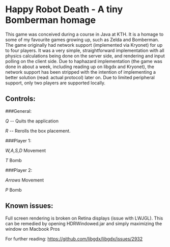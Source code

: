 # Happy Robot Death - A tiny Bomberman homage

This game was conceived during a course in Java at KTH. It is a homage to some of my favourite games growing up, such as Zelda and Bomberman. The game originally had network support (implemented via Kryonet) for up to four players. It was a very simple, straightforward implementation with all physics calculations being done on the server side, and rendering and input polling on the client side. Due to haphazard implementation (the game was done in about a week, including reading up on libgdx and Kryonet), the network support has been stripped with the intention of implementing a better solution (read: actual protocol) later on. Due to limited peripheral support, only two players are supported locally.

## Controls:

###General: 

*Q* -- Quits the application

*R* -- Rerolls the box placement.

###Player 1:

*W,A,S,D* 	Movement


*T* 		Bomb

###Player 2:

*Arrows*	Movement


*P*			Bomb


## Known issues:

Full screen rendering is broken on Retina displays (issue with LWJGL).
This can be remedied by opening HDRWindowed.jar and simply maximizing 
the window on Macbook Pros

For further reading:
https://github.com/libgdx/libgdx/issues/2932